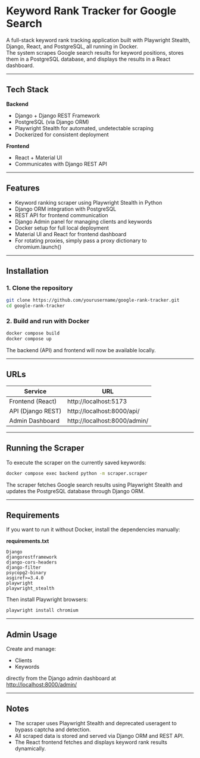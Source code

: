 # Keyword Rank Tracker for Google Search

A full-stack keyword rank tracking application built with Playwright Stealth, Django, React, and PostgreSQL, all running in Docker.  
The system scrapes Google search results for keyword positions, stores them in a PostgreSQL database, and displays the results in a React dashboard.

---

## Tech Stack

**Backend**
- Django + Django REST Framework  
- PostgreSQL (via Django ORM)  
- Playwright Stealth for automated, undetectable scraping  
- Dockerized for consistent deployment

**Frontend**
- React + Material UI  
- Communicates with Django REST API

---

## Features

- Keyword ranking scraper using Playwright Stealth in Python
- Django ORM integration with PostgreSQL  
- REST API for frontend communication  
- Django Admin panel for managing clients and keywords  
- Docker setup for full local deployment  
- Material UI and React for frontend dashboard
- For rotating proxies, simply pass a proxy dictionary to chromium.launch()

---

## Installation

### 1. Clone the repository
```bash
git clone https://github.com/yourusername/google-rank-tracker.git
cd google-rank-tracker
```

### 2. Build and run with Docker
```bash
docker compose build
docker compose up
```

The backend (API) and frontend will now be available locally.

---

## URLs

| Service | URL |
|----------|-----|
| Frontend (React) | http://localhost:5173 |
| API (Django REST) | http://localhost:8000/api/ |
| Admin Dashboard | http://localhost:8000/admin/ |

---

## Running the Scraper

To execute the scraper on the currently saved keywords:
```bash
docker compose exec backend python -m scraper.scraper
```

The scraper fetches Google search results using Playwright Stealth and updates the PostgreSQL database through Django ORM.

---

## Requirements

If you want to run it without Docker, install the dependencies manually:

**requirements.txt**
```
Django
djangorestframework
django-cors-headers
django-filter
psycopg2-binary
asgiref>=3.4.0
playwright
playwright_stealth
```

Then install Playwright browsers:
```bash
playwright install chromium
```

---

## Admin Usage

Create and manage:
- Clients  
- Keywords  

directly from the Django admin dashboard at  
[http://localhost:8000/admin/](http://localhost:8000/admin/)

---

## Notes

- The scraper uses Playwright Stealth and deprecated useragent to bypass captcha and detection.
- All scraped data is stored and served via Django ORM and REST API.  
- The React frontend fetches and displays keyword rank results dynamically.
